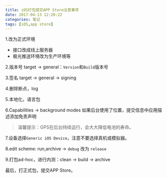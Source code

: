```yaml
---
title: iOS打包提交APP Store注意事项
date: 2017-04-13 12:20:22
categories: 笔记
tags: [iOS,app store]
---
```


1.改为正式环境
* 接口改成线上服务器
* 极光推送环境改为生产环境等

<!--more-->
2.版本号
target -> general：`Version`和`Build`版本号

3.签名
target -> general -> signing

4.删除断点，log

5.本地化，语言包

6.Capabilities -> background modes 
如果后台使用了位置，提交信息中应用描述添加免责声明
> 温馨提示：GPS在后台持续运行，会大大降低电池的寿命。

7.设备选择`Generic iOS Device`，注意不要选择真机或模拟器。

8.edit scheme: run,archive -> `debug` 改为 `release`

9.打包ad-hoc，进行内测：clean -> build -> archive

最后，打正式包，提交APP Store。

